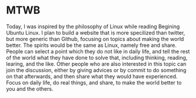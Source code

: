 # MTWB
Today, I was inspired by the philosophy of Linux while reading Begining Ubuntu Linux. I plan to build a website that is more specilized than twitter, but more generic than Github, focusing on topics about making the world better. The spirits would be the same as Linux, namely free and share.
People can select a point which they do not like in daily life, and tell the rest of the world what they have done to solve that, including thinking, reading, learing, and the like.
Other people who are also interested in this topic can join the discussion, either by giving advices or by commit to do something on that afterwards, and then share what they would have experienced.
Focus on daily life, do real things, and share, to make the world better to you and the others.
